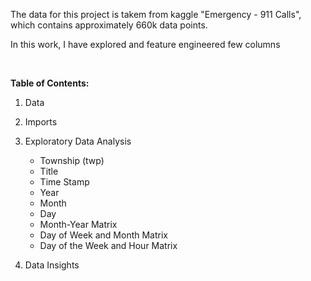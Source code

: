 The data for this project is takem from kaggle "Emergency - 911 Calls", which contains approximately 660k data points.

In this work, I have explored and feature engineered few columns

</br>

**Table of Contents:**
1. Data
2. Imports
3. Exploratory Data Analysis
    - Township (twp)
    - Title
    - Time Stamp
    - Year
    - Month
    - Day
    - Month-Year Matrix
    - Day of Week and Month Matrix
    - Day of the Week and Hour Matrix
    
4. Data Insights
